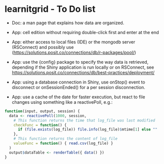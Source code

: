 # learnitgrid - To Do list

-   Doc: a man page that explains how data are organized.

-   App: cell edition without requiring double-click first and enter at the end

-   App: either access to local files (IDE) or the mongodb server (RSConnect) and possibly use (https://solutions.posit.co/connections/db/r-packages/pool/)

-   App: use the {config} package to specify the way data is retrieved, depending if the Shiny application is run locally or on RSConnect, see https://solutions.posit.co/connections/db/best-practices/deployment/

-   App: using a database connection in Shiny, use onStop() event to disconnect or onSessionEnded() for a per session disconnection.

-   App: use a cache of the date for faster execution, but react to file changes using something like a reactivePoll, e.g.:

```r
function(input, output, session) {
  data <- reactivePoll(1000, session,
    # This function returns the time that log_file was last modified
    checkFunc = function() {
      if (file.exists(log_file)) file.info(log_file)$mtime[1] else ""
    },
    # This function returns the content of log_file
    valueFunc = function() { read.csv(log_file) }
  )
  output$dataTable <- renderTable({ data() })
}
```
